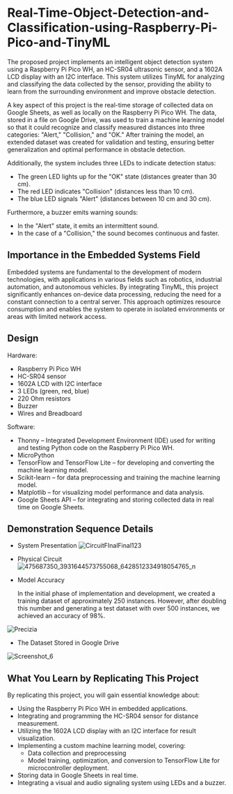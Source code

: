 # Real-Time-Object-Detection-and-Classification-using-Raspberry-Pi-Pico-and-TinyML
The proposed project implements an intelligent object detection system using a Raspberry Pi Pico WH, an HC-SR04 ultrasonic sensor, and a 1602A LCD display with an I2C interface. This system utilizes TinyML for analyzing and classifying the data collected by the sensor, providing the ability to learn from the surrounding environment and improve obstacle detection.

A key aspect of this project is the real-time storage of collected data on Google Sheets, as well as locally on the Raspberry Pi Pico WH. The data, stored in a file on Google Drive, was used to train a machine learning model so that it could recognize and classify measured distances into three categories: "Alert," "Collision," and "OK." After training the model, an extended dataset was created for validation and testing, ensuring better generalization and optimal performance in obstacle detection.

Additionally, the system includes three LEDs to indicate detection status:

- The green LED lights up for the "OK" state (distances greater than 30 cm).
- The red LED indicates "Collision" (distances less than 10 cm).
- The blue LED signals "Alert" (distances between 10 cm and 30 cm).

Furthermore, a buzzer emits warning sounds:
- In the "Alert" state, it emits an intermittent sound.
- In the case of a "Collision," the sound becomes continuous and faster.


## Importance in the Embedded Systems Field

Embedded systems are fundamental to the development of modern technologies, with applications in various fields such as robotics, industrial automation, and autonomous vehicles. By integrating TinyML, this project significantly enhances on-device data processing, reducing the need for a constant connection to a central server. This approach optimizes resource consumption and enables the system to operate in isolated environments or areas with limited network access.

## Design

Hardware:
- Raspberry Pi Pico WH
- HC-SR04 sensor
- 1602A LCD with I2C interface
- 3 LEDs (green, red, blue)
- 220 Ohm resistors
- Buzzer
- Wires and Breadboard
  
Software:
- Thonny – Integrated Development Environment (IDE) used for writing and testing Python code on the Raspberry Pi Pico WH.
- MicroPython
- TensorFlow and TensorFlow Lite – for developing and converting the machine learning model.
- Scikit-learn – for data preprocessing and training the machine learning model.
- Matplotlib – for visualizing model performance and data analysis.
- Google Sheets API – for integrating and storing collected data in real time on Google Sheets.

## Demonstration Sequence Details

- System Presentation
![CircuitFInalFinal123](https://github.com/user-attachments/assets/aa6ba531-990a-4847-b791-a9b3ae0a860d)
  
- Physical Circuit
![475687350_3931644573755068_6428512334918054765_n](https://github.com/user-attachments/assets/62c09ae1-6894-4900-a08d-cde8824d1762)

  
- Model Accuracy
  
  In the initial phase of implementation and development, we created a training dataset of approximately 250 instances. However, after doubling this number and generating a test dataset with over 500 instances, we achieved an accuracy of 98%.
  
![Precizia](https://github.com/user-attachments/assets/b2f0fdf3-9475-406c-b591-0bae357210e1)

- The Dataset Stored in Google Drive
  
![Screenshot_6](https://github.com/user-attachments/assets/799e3902-e47a-45fe-9797-8073bd8e8d17)

## What You Learn by Replicating This Project

By replicating this project, you will gain essential knowledge about:
- Using the Raspberry Pi Pico WH in embedded applications.
- Integrating and programming the HC-SR04 sensor for distance measurement.
- Utilizing the 1602A LCD display with an I2C interface for result visualization.
- Implementing a custom machine learning model, covering:
  - Data collection and preprocessing
  - Model training, optimization, and conversion to TensorFlow Lite for microcontroller deployment.
- Storing data in Google Sheets in real time.
- Integrating a visual and audio signaling system using LEDs and a buzzer.
